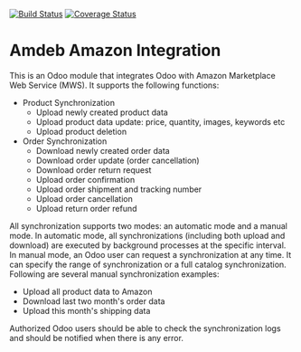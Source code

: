 [![Build Status](https://travis-ci.org/amdeb/amdeb-amazon.svg?branch=master)](https://travis-ci.org/amdeb/amdeb-amazon)
[![Coverage Status](https://img.shields.io/coveralls/amdeb/amdeb-amazon.svg)](https://coveralls.io/r/amdeb/amdeb-amazon)

Amdeb Amazon Integration
============

This is an Odoo module that integrates Odoo with Amazon 
Marketplace Web Service (MWS). It supports the following functions:

* Product Synchronization
    - Upload newly created product data
    - Upload product data update: price, quantity, images, keywords etc
    - Upload product deletion
* Order Synchronization
    - Download newly created order data
    - Download order update (order cancellation)
    - Download order return request
    - Upload order confirmation
    - Upload order shipment and tracking number
    - Upload order cancellation
    - Upload return order refund

All synchronization supports two modes: an automatic mode and a manual mode.
In automatic mode, all synchronizations (including both upload and download) 
are executed by background processes at the specific interval. In manual mode,
an Odoo user can request a synchronization at any time. It can specify 
the range of synchronization or a full catalog synchronization. 
Following are several manual synchronization examples:

* Upload all product data to Amazon
* Download last two month's order data
* Upload this month's shipping data

Authorized Odoo users should be able to check the synchronization logs and 
should be notified when there is any error. 